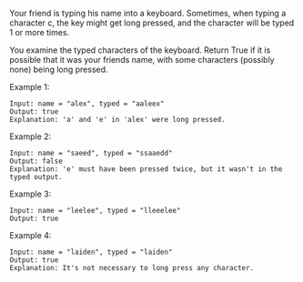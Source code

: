 Your friend is typing his name into a keyboard. Sometimes, when typing a character c, the key might get long pressed, and the character will be typed 1 or more times.

You examine the typed characters of the keyboard. Return True if it is possible that it was your friends name, with some characters (possibly none) being long pressed.

Example 1:

    Input: name = "alex", typed = "aaleex"
    Output: true
    Explanation: 'a' and 'e' in 'alex' were long pressed.

Example 2:

    Input: name = "saeed", typed = "ssaaedd"
    Output: false
    Explanation: 'e' must have been pressed twice, but it wasn't in the typed output.

Example 3:

    Input: name = "leelee", typed = "lleeelee"
    Output: true

Example 4:

    Input: name = "laiden", typed = "laiden"
    Output: true
    Explanation: It's not necessary to long press any character.
